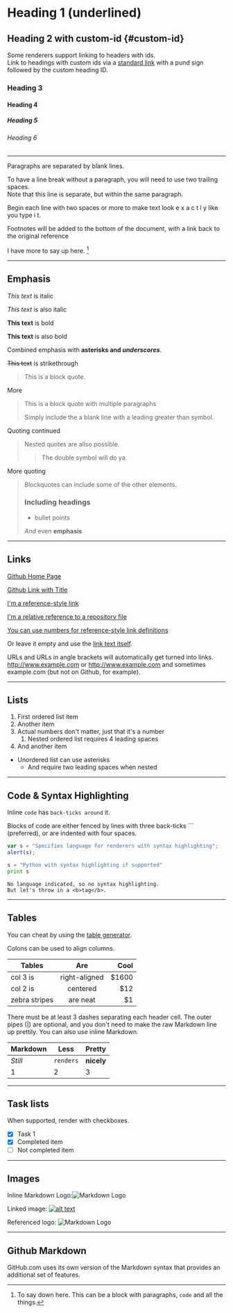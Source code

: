 <!-- This is a comment for the headings section -->

# Heading 1 (underlined)

## Heading 2 with custom-id {#custom-id}

Some renderers support linking to headers with ids.  
Link to headings with custom ids via a [standard link](#custom-id) with a pund sign followed by the custom heading ID.

### Heading 3

#### Heading 4

##### Heading 5

###### Heading 6

<!-- Horizontal Rule requires surrouding empty lines and 
can be three or more hyphens, asterisks, underscores -->

---

Paragraphs are separated by blank lines.

To have a line break without a paragraph, you will need to use two trailing spaces.  
Note that this line is separate, but within the same paragraph.

  Begin each line with two spaces or more to make text look e x a c t l y like  you  type i t.

Footnotes will be added to the bottom of the document, with a link back to the original reference

I have more to say up here. [^1]

[^1]: To say down here. This can be a block with paragraphs, `code` and all the things.

---

## Emphasis

<!-- Italics -->
*This text* is italic

_This text_ is also italic

<!-- Strong -->
**This text** is bold

__This text__ is also bold

Combined emphasis with **asterisks and _underscores_**.

<!-- Strikethrough -->
~~This text~~ is strikethrough

<!-- Blockquote -->
> This is a block quote.

More

> This is a block quote with multiple paragraphs
>
> Simply include the a blank line with a leading greater than symbol.

Quoting continued
> Nested quotes are allso possible.
>> The double symbol will do ya.

More quoting
> Blockquotes can include some of the other elements.
>
> ### Including headings
>
> * bullet points
>
> *And* even **emphasis**

---

<!-- Links -->
## Links

[Github Home Page](http://www.github.com)

[Github Link with Title](https://github.com/karlgb/ "karlgb")

[I'm a reference-style link][Arbitrary case-insensitive reference text]

[I'm a relative reference to a repository file](../README.md)

[You can use numbers for reference-style link definitions][1]

Or leave it empty and use the [link text itself].

URLs and URLs in angle brackets will automatically get turned into links. 
http://www.example.com or <http://www.example.com> and sometimes 
example.com (but not on Github, for example).

[arbitrary case-insensitive reference text]: https://www.mozzila.org
[1]: http://slashdot.org
[link text itself]: http://www.reddit.comf

---

## Lists

1. First ordered list item
2. Another item
3. Actual numbers don't matter, just that it's a number
    1. Nested ordered list requires 4 leading spaces
4. And another item

* Unordered list can use asterisks
  * And require two leading spaces when nested

---

## Code & Syntax Highlighting

<!-- Inline Code Block -->
Inline `code` has `back-ticks around` it.

<!-- Code Blocks -->
Blocks of code are either fenced by lines with three back-ticks ``` (preferred), or are indented with four spaces.

```javascript
var s = "Specifies language for renderers with syntax highlighting";
alert(s);
```

```python
s = "Python with syntax highlighting if supported"
print s
```

```
No language indicated, so no syntax highlighting.
But let's throw in a <b>tag</b>.
```

---

## Tables

You can cheat by using the [table generator](http://www.tablesgenerator.com/markdown_tables).

Colons can be used to align columns.

| Tables        | Are           | Cool  |
| ------------- |:-------------:| -----:|
| col 3 is      | right-aligned | $1600 |
| col 2 is      | centered      |   $12 |
| zebra stripes | are neat      |    $1 |

There must be at least 3 dashes separating each header cell.
The outer pipes (|) are optional, and you don't need to make the 
raw Markdown line up prettily. You can also use inline Markdown.

Markdown | Less | Pretty
--- | --- | ---
*Still* | `renders` | **nicely**
1 | 2 | 3

---

## Task lists

When supported, render with checkboxes.

<!-- Require dashes and brackets with space before item -->
- [x] Task 1
- [x] Completed item
- [ ] Not completed item

---

## Images

<!-- Images Format: ![Alt Text](url) -->
Inline Markdown Logo:![Markdown Logo](https://markdown-here.com/img/icon64.png)

Linked image: [![alt text](https://markdown-here.com/img/icon64.png)](https://www.markdownguide.org/ "Title")

Referenced logo: ![Markdown Logo][2]

[2]: https://markdown-here.com/img/icon64.png

---

## Github Markdown
<!-- Github Markdown -->
GitHub.com uses its own version of the Markdown syntax that provides an additional set of features.